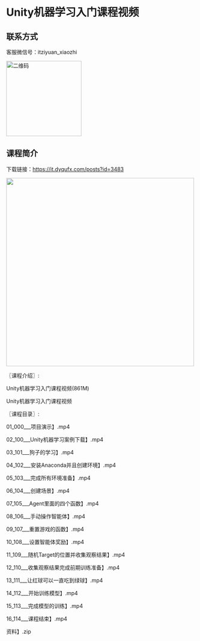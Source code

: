 # Unity机器学习入门课程视频

## 联系方式

客服微信号：itziyuan_xiaozhi

<img src="https://ziyuanyun.oss-cn-guangzhou.aliyuncs.com/common/20240614073449/666b82192834a.jpg" width="200" height="200" alt="二维码">

## 课程简介

下载链接：https://it.dyqufx.com/posts?id=3483

<img src="https://ziyuanyun.oss-cn-guangzhou.aliyuncs.com/yun/20240515185205/664493d573c16.jpg" width="500" alt="">

  〖课程介绍〗:

 Unity机器学习入门课程视频(861M)

 Unity机器学习入门课程视频



 〖课程目录〗:

 01_000___项目演示】.mp4

 02_100___Unity机器学习案例下载】.mp4

 03_101___狗子的学习】.mp4

 04_102___安装Anaconda并且创建环境】.mp4

 05_103___完成所有环境准备】.mp4

 06_104___创建场景】.mp4

 07_105___Agent里面的四个函数】.mp4

 08_106___手动操作智能体】.mp4

 09_107___重置游戏的函数】.mp4

 10_108___设置智能体奖励】.mp4

 11_109___随机Target的位置并收集观察结果】.mp4

 12_110___收集观察结果完成前期训练准备】.mp4

 13_111___让红球可以一直吃到绿球】.mp4

 14_112___开始训练模型】.mp4

 15_113___完成模型的训练】.mp4

 16_114___课程结束】.mp4

 资料】.zip

  